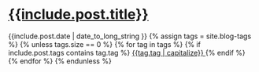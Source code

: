 <a href="{{include.post.url}}">
    <h1>
        {{include.post.title}} 
    </h1>
</a>
<div class="div"></div>

<p class="details">
    <span class="date"><i class="fa fa-calendar" aria-hidden="true"></i> {{include.post.date | date_to_long_string }}</span>
    {% assign tags = site.blog-tags %}
    {% unless tags.size == 0 %}
        {% for tag in tags %}
            {% if include.post.tags contains tag.tag %}
                <a href="{{site.baseurl}}{{tag.url}}">
                    <span class="tags" {% unless tag.color == null %}style="color: rgb({{tag.color}}); background: rgba({{tag.color}}, 0.2)"{% endunless %}>
                        <i class="fa fa-tag" aria-hidden="true"></i> {{tag.tag | capitalize}}
                    </span>
                </a>
            {% endif %}
        {% endfor %}
    {% endunless %}
</p>
